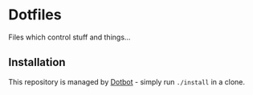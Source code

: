 # Dotfiles

Files which control stuff and things...

## Installation
This repository is managed by [Dotbot](https://github.com/anishathalye/dotbot) - simply run `./install` in a clone.
